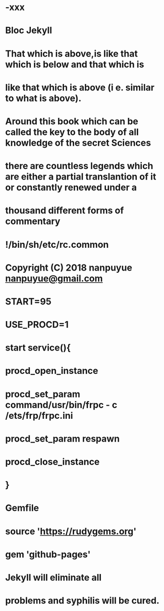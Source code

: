 # -xxx

# Bloc Jekyll

# That which is above,is like that which is below and that which is
# like that which is above (i e. similar to what is above).

# Around this book which can be called the key to the body of all knowledge of the secret Sciences
# there are countless legends which are either a partial translantion of it or constantly renewed under a

# thousand different forms of commentary

# !/bin/sh/etc/rc.common
# Copyright (C) 2018 nanpuyue <nanpuyue@gmail.com>
# START=95
# USE_PROCD=1
# start service(){
#      procd_open_instance
#      procd_set_param command/usr/bin/frpc - c /ets/frp/frpc.ini
#      procd_set_param respawn
#      procd_close_instance
#    }
# Gemfile
# source 'https://rudygems.org'
# gem 'github-pages'
# Jekyll will eliminate all
# problems and syphilis will be cured.


















